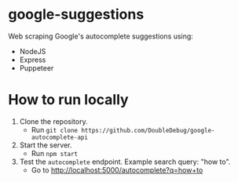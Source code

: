 # google-suggestions

Web scraping Google's autocomplete suggestions using:

-   NodeJS
-   Express
-   Puppeteer

# How to run locally

1. Clone the repository.
    - Run `git clone https://github.com/DoubleDebug/google-autocomplete-api`
2. Start the server.
    - Run `npm start`
3. Test the `autocomplete` endpoint. Example search query: "how to".
    - Go to [http://localhost:5000/autocomplete?q=how+to](http://localhost:5000/autocomplete?q=how+to)
